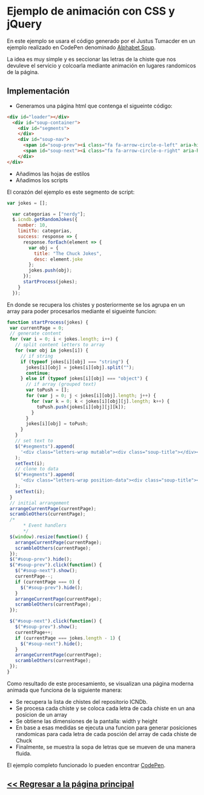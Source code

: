 # Ejemplo de animación con CSS y jQuery

En este ejemplo se usara el código generado por el Justus Tumacder en un ejemplo realizado en CodePen denominado [Alphabet Soup](https://codepen.io/JustusFT/pen/ENLZGJ).

La idea es muy simple y es seccionar las letras de la chiste que nos devuleve el servicio y colcoarla mediante animación en lugares randomicos de la página.

## Implementación

- Generamos una página html que contenga el sigueinte código:
```html
<div id="loader"></div>
  <div id="soup-container">
    <div id="segments">
    </div>
    <div id="soup-nav">
      <span id="soup-prev"><i class="fa fa-arrow-circle-o-left" aria-hidden="true"></i></span>
      <span id="soup-next"><i class="fa fa-arrow-circle-o-right" aria-hidden="true"></i></span>
    </div>
</div>
```
- Añadimos las hojas de estilos
- Añadimos los scripts

El corazón del ejemplo es este segmento de script:
```js
var jokes = [];

  var categorias = ["nerdy"];
  $.icndb.getRandomJokes({
    number: 10,
    limitTo: categorias,
    success: response => {
      response.forEach(element => {
        var obj = {
          title: "The Chuck Jokes",
          desc: element.joke
        };
        jokes.push(obj);
      });
      startProcess(jokes);
    }
  });
  ```
  En donde se recupera los chistes y posteriormente se los agrupa en un array para poder procesarlos mediante el sigueinte funcion:
   ```js
   function startProcess(jokes) {
    var currentPage = 0;
    // generate content
    for (var i = 0; i < jokes.length; i++) {
      // split content letters to array
      for (var obj in jokes[i]) {
        // if string
        if (typeof jokes[i][obj] === "string") {
          jokes[i][obj] = jokes[i][obj].split("");
          continue;
        } else if (typeof jokes[i][obj] === "object") {
          // if array (grouped text)
          var toPush = [];
          for (var j = 0; j < jokes[i][obj].length; j++) {
            for (var k = 0; k < jokes[i][obj][j].length; k++) {
              toPush.push(jokes[i][obj][j][k]);
            }
          }
          jokes[i][obj] = toPush;
        }
      }
      // set text to
      $("#segments").append(
        '<div class="letters-wrap mutable"><div class="soup-title"></div><div class="soup-desc"></div></div>'
      );
      setText(i);
      // clone to data
      $("#segments").append(
        '<div class="letters-wrap position-data"><div class="soup-title"></div><div class="soup-desc"></div></div>'
      );
      setText(i);
    }
    // initial arrangement
    arrangeCurrentPage(currentPage);
    scrambleOthers(currentPage);
    /*
         * Event handlers
         */
    $(window).resize(function() {
      arrangeCurrentPage(currentPage);
      scrambleOthers(currentPage);
    });
    $("#soup-prev").hide();
    $("#soup-prev").click(function() {
      $("#soup-next").show();
      currentPage--;
      if (currentPage === 0) {
        $("#soup-prev").hide();
      }
      arrangeCurrentPage(currentPage);
      scrambleOthers(currentPage);
    });

    $("#soup-next").click(function() {
      $("#soup-prev").show();
      currentPage++;
      if (currentPage === jokes.length - 1) {
        $("#soup-next").hide();
      }
      arrangeCurrentPage(currentPage);
      scrambleOthers(currentPage);
    });
  }
  ```
  
  Como resultado de este procesamiento, se visualizan una página moderna animada que funciona de la siguiente manera:
  - Se recupera la lista de chistes del repositorio ICNDb.
  - Se procesa cada chiste y se coloca cada letra de cada chiste en un ana posicion de un array
  - Se obtiene las dimensiones de la pantalla: width y height
  - En base a esas medidas se ejecuta una funcion para generar posiciones randomicas para cada letra de cada posción del array de cada chiste de Chuck
  - Finalmente, se muestra la sopa de letras que se mueven de una manera fluida.
  
  
El ejemplo completo funcionado lo pueden encontrar [CodePen](https://codepen.io/heavyvinicio/pen/YYrYrg).

## [<< Regresar a la página principal](index.md)
